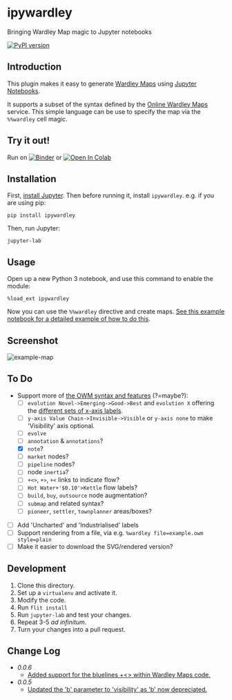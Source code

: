 # ipywardley
Bringing Wardley Map magic to Jupyter notebooks

[![PyPI version](https://badge.fury.io/py/ipywardley.svg)](https://badge.fury.io/py/ipywardley)

## Introduction

This plugin makes it easy to generate [Wardley Maps](https://wardley-maps-community.github.io/awesome-wardley-maps/) using [Jupyter Notebooks](https://jupyter.org/).

It supports a subset of the syntax defined by the [Online Wardley Maps](https://onlinewardleymaps.com/) service. This simple language can be use to specify the map via the `%%wardley` cell magic. 

## Try it out!

Run on [![Binder](https://mybinder.org/badge_logo.svg)](https://mybinder.org/v2/gh/anjackson/ipywardley/main?filepath=test%2Fwardley-maps.ipynb) or [![Open In Colab](https://colab.research.google.com/assets/colab-badge.svg)](https://colab.research.google.com/github/anjackson/ipywardley/blob/main/test/wardley-maps.ipynb)

## Installation

First, [install Jupyter](https://jupyter.org/install). Then before running it, install `ipywardley`. e.g. if you are using pip:

    pip install ipywardley
    
Then, run Jupyter:

    jupyter-lab
    
## Usage

Open up a new Python 3 notebook, and use this command to enable the module:

    %load_ext ipywardley
    
Now you can use the `%%wardley` directive and create maps. [See this example notebook for a detailed example of how to do this](https://github.com/anjackson/ipywardley/blob/main/test/wardley-maps.ipynb).

## Screenshot

![example-map](https://github.com/anjackson/ipywardley/blob/main/doc/example.png)

## To Do

- Support more of [the OWM syntax and features](https://onlinewardleymaps.com/#usage) (?=maybe?):
  - [ ] `evolution Novel->Emerging->Good->Best` and `evolution X` offering the [different sets of x-axis labels](https://twitter.com/swardley/status/1326583279139627008/photo/1). 
  - [ ] `y-axis Value Chain->Invisible->Visible` or `y-axis none` to make 'Visibility' axis optional.
  - [ ] `evolve`
  - [ ] `annotation` & `annotations`?
  - [x] `note`?
  - [ ] `market` nodes?
  - [ ] `pipeline` nodes?
  - [ ] node `inertia`?
  - [ ] `+<>`, `+>`, `+<` links to indicate flow?
  - [ ] `Hot Water+'$0.10'>Kettle` flow labels?
  - [ ] `build`, `buy`, `outsource` node augmentation?
  - [ ] `submap` and related syntax?
  - [ ] `pioneer`, `settler`, `townplanner` areas/boxes?
- [ ] Add 'Uncharted' and 'Industrialised' labels
- [ ] Support rendering from a file, via e.g. `%wardley file=example.owm style=plain`
- [ ] Make it easier to download the SVG/rendered version?

## Development

1. Clone this directory.
2. Set up a `virtualenv` and activate it.
3. Modify the code.
4. Run `flit install`
5. Run `jupyter-lab` and test your changes.
6. Repeat 3-5 _ad infinitum_.
7. Turn your changes into a pull request.


## Change Log

- _0.0.6_
  - [Added support for the bluelines +<> within Wardley Maps code.](https://github.com/anjackson/ipywardley/pull/7)
- _0.0.5_
  - [Updated the 'b' parameter to 'visibility' as 'b' now depreciated.](https://github.com/anjackson/ipywardley/pull/6)

